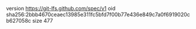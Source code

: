 version https://git-lfs.github.com/spec/v1
oid sha256:2bbb4670ceaec13985e311fc5bfd7f00b77e436e849c7a0f6919020cb627058c
size 477
